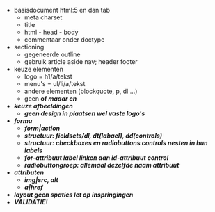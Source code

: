 - basisdocument html:5 en dan tab
	- meta charset
	- title
	- html - head - body
	- commentaar onder doctype
- sectioning
	- gegeneerde outline
	- gebruik article aside nav; header footer
- keuze elementen
	- logo = h1/a/tekst
	- menu's = ul/li/a/tekst
	- andere elementen (blockquote, p, dl ...)
	- geen <b> of <i> maaar <strong> en <em>
- keuze afbeeldingen
	- geen design in plaatsen wel vaste logo's
- formu
	- form|action
	- structuur: fieldsets/dl, dt(labael), dd(controls)
	- structuur: checkboxes en radiobuttons controls nesten in hun labels
	- for-attribuut label linken aan id-attribuut control
	- radiobuttongroep: allemaal dezelfde naam attribuut
- attributen
	- img|src, alt
	- a|href
- layout
	geen spaties
	let op inspringingen
- VALIDATIE!
